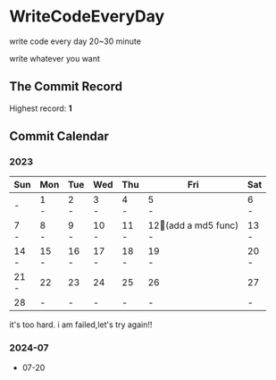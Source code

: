 # WriteCodeEveryDay

write code every day 20~30 minute

write whatever you want


## The Commit Record

Highest record: **1**



## Commit Calendar


### 2023


Sun|Mon|Tue|Wed|Thu|Fri|Sat
-|-|-|-|-|-|-
-|1<br>-|2<br>-|3<br>-|4<br>-|5<br>-|6<br>-
7<br>-|8<br>-|9<br>-|10<br>-|11<br>-|12🍺(add a md5 func)<br>-|13<br>-
14<br>-|15<br>-|16<br>-|17<br>-|18<br>-|19<br>-|20<br>-
21<br>-|22 <br>|23 <br>|24 <br>|25 <br>|26 <br>|27 <br>
28 <br>|-|-|-|-|-|-

it's too hard. i am failed,let's try again!!


### 2024-07

* 07-20










